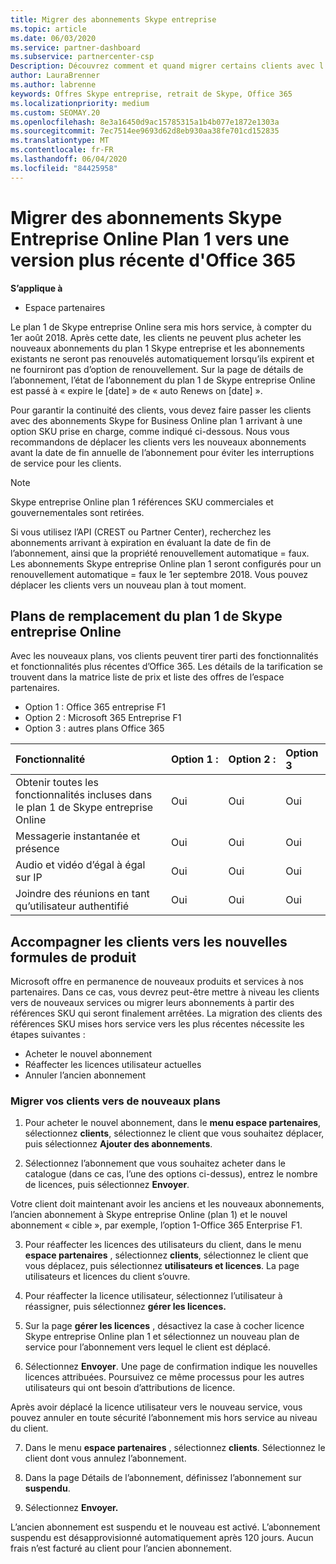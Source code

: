 ```yaml
---
title: Migrer des abonnements Skype entreprise
ms.topic: article
ms.date: 06/03/2020
ms.service: partner-dashboard
ms.subservice: partnercenter-csp
Description: Découvrez comment et quand migrer certains clients avec l’expiration des abonnements Skype for Business Online plan 1 aux nouvelles versions d’Office 365.
author: LauraBrenner
ms.author: labrenne
keywords: Offres Skype entreprise, retrait de Skype, Office 365
ms.localizationpriority: medium
ms.custom: SEOMAY.20
ms.openlocfilehash: 8e3a16450d9ac15785315a1b4b077e1872e1303a
ms.sourcegitcommit: 7ec7514ee9693d62d8eb930aa38fe701cd152835
ms.translationtype: MT
ms.contentlocale: fr-FR
ms.lasthandoff: 06/04/2020
ms.locfileid: "84425958"
---
```

# <a name="migrate-skype-for-business-online-plan-1-subscriptions-to-newer-office-365-versions"></a>Migrer des abonnements Skype Entreprise Online Plan 1 vers une version plus récente d'Office 365

**S’applique à**

- Espace partenaires

Le plan 1 de Skype entreprise Online sera mis hors service, à compter du 1er août 2018. Après cette date, les clients ne peuvent plus acheter les nouveaux abonnements du plan 1 Skype entreprise et les abonnements existants ne seront pas renouvelés automatiquement lorsqu’ils expirent et ne fourniront pas d’option de renouvellement. Sur la page de détails de l’abonnement, l’état de l’abonnement du plan 1 de Skype entreprise Online est passé à « expire le [date] » de « auto Renews on [date] ».  

Pour garantir la continuité des clients, vous devez faire passer les clients avec des abonnements Skype for Business Online plan 1 arrivant à une option SKU prise en charge, comme indiqué ci-dessous. Nous vous recommandons de déplacer les clients vers les nouveaux abonnements avant la date de fin annuelle de l’abonnement pour éviter les interruptions de service pour les clients. 

>[!NOTE]
>Skype entreprise Online plan 1 références SKU commerciales et gouvernementales sont retirées.

Si vous utilisez l’API (CREST ou Partner Center), recherchez les abonnements arrivant à expiration en évaluant la date de fin de l’abonnement, ainsi que la propriété renouvellement automatique = faux. Les abonnements Skype entreprise Online plan 1 seront configurés pour un renouvellement automatique = faux le 1er septembre 2018. Vous pouvez déplacer les clients vers un nouveau plan à tout moment. 

## <a name="skype-for-business-online-plan-1-replacement-plans"></a>Plans de remplacement du plan 1 de Skype entreprise Online

Avec les nouveaux plans, vos clients peuvent tirer parti des fonctionnalités et fonctionnalités plus récentes d’Office 365. Les détails de la tarification se trouvent dans la matrice liste de prix et liste des offres de l’espace partenaires. 

- Option 1 : Office 365 entreprise F1
- Option 2 : Microsoft 365 Entreprise F1
- Option 3 : autres plans Office 365

|**Fonctionnalité**    |**Option 1 :**   |**Option 2 :**   |**Option 3**   |
|:-----------------|:-----------------|:-------------|:------------|
|Obtenir toutes les fonctionnalités incluses dans le plan 1 de Skype entreprise Online|Oui   |Oui   |Oui   |
|Messagerie instantanée et présence |Oui   |Oui   |Oui   |
|Audio et vidéo d’égal à égal sur IP|Oui   |Oui   |Oui   
|Joindre des réunions en tant qu’utilisateur authentifié| Oui   |Oui   |Oui   |

## <a name="transition-customers-to-new-product-plans"></a>Accompagner les clients vers les nouvelles formules de produit

Microsoft offre en permanence de nouveaux produits et services à nos partenaires. Dans ce cas, vous devrez peut-être mettre à niveau les clients vers de nouveaux services ou migrer leurs abonnements à partir des références SKU qui seront finalement arrêtées. La migration des clients des références SKU mises hors service vers les plus récentes nécessite les étapes suivantes :

- Acheter le nouvel abonnement
- Réaffecter les licences utilisateur actuelles
- Annuler l’ancien abonnement

### <a name="migrate-your-customers-to-new-plans"></a>Migrer vos clients vers de nouveaux plans

1. Pour acheter le nouvel abonnement, dans le **menu espace partenaires**, sélectionnez **clients**, sélectionnez le client que vous souhaitez déplacer, puis sélectionnez **Ajouter des abonnements**.

2. Sélectionnez l’abonnement que vous souhaitez acheter dans le catalogue (dans ce cas, l’une des options ci-dessus), entrez le nombre de licences, puis sélectionnez **Envoyer**. 

Votre client doit maintenant avoir les anciens et les nouveaux abonnements, l’ancien abonnement à Skype entreprise Online (plan 1) et le nouvel abonnement « cible », par exemple, l’option 1-Office 365 Enterprise F1.

3. Pour réaffecter les licences des utilisateurs du client, dans le menu **espace partenaires** , sélectionnez **clients**, sélectionnez le client que vous déplacez, puis sélectionnez **utilisateurs et licences**. La page utilisateurs et licences du client s’ouvre.

4. Pour réaffecter la licence utilisateur, sélectionnez l’utilisateur à réassigner, puis sélectionnez **gérer les licences.**

5. Sur la page **gérer les licences** , désactivez la case à cocher licence Skype entreprise Online plan 1 et sélectionnez un nouveau plan de service pour l’abonnement vers lequel le client est déplacé.

6. Sélectionnez **Envoyer**. Une page de confirmation indique les nouvelles licences attribuées. Poursuivez ce même processus pour les autres utilisateurs qui ont besoin d’attributions de licence.

Après avoir déplacé la licence utilisateur vers le nouveau service, vous pouvez annuler en toute sécurité l’abonnement mis hors service au niveau du client.

7. Dans le menu **espace partenaires** , sélectionnez **clients**. Sélectionnez le client dont vous annulez l’abonnement.

8. Dans la page Détails de l’abonnement, définissez l’abonnement sur **suspendu**.

9. Sélectionnez **Envoyer.**

L’ancien abonnement est suspendu et le nouveau est activé. L’abonnement suspendu est désapprovisionné automatiquement après 120 jours. Aucun frais n’est facturé au client pour l’ancien abonnement.

